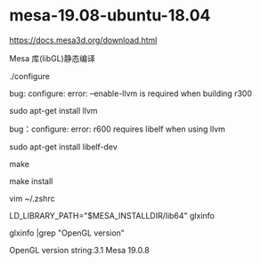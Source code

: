 # mesa-19.08-ubuntu-18.04

https://docs.mesa3d.org/download.html


Mesa 库(libGL)静态编译

./configure

bug: configure: error: –enable-llvm is required when building r300


sudo apt-get install llvm

bug：configure: error: r600 requires libelf when using llvm

sudo apt-get install libelf-dev


make

make install 

vim ~/.zshrc

LD_LIBRARY_PATH="$MESA_INSTALLDIR/lib64" glxinfo

glxinfo |grep "OpenGL version"

OpenGL version string:3.1 Mesa 19.0.8
